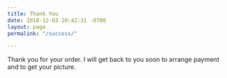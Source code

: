 ```yaml
---
title: Thank You
date: 2018-12-03 20:42:31 -0700
layout: page
permalink: "/success/"

---
```

Thank you for your order. I will get back to you soon to arrange payment and to get your picture.